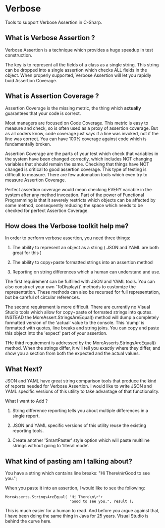 # Verbose
Tools to support Verbose Assertion in C-Sharp.


## What is Verbose Assertion ?

Verbose Assertion is a technique which provides a huge speedup in test construction.

The key is to represent all the fields of a class as a single string.  This string can 
be dropped into a single assertion which checks ALL fields in the object. When properly 
supported, Verbose Assertion will let you rapidly buid Assertion Coverage.


## What is Assertion Coverage ?

Assertion Coverage is the missing metric, the thing which **actually** guarantees that your 
code is correct.  

Most managers are focused on Code Coverage.  This metric is easy to measure and check,
so is often used as a proxy of assertion coverage.  But as all coders know, code coverage 
just says if a line was invoked, not if the line was correct.  You can have 100% coverage 
against code which is fundamentally broken.

Assertion Coverage are the parts of your test which check that variables in the system 
have been changed correctly, which includes NOT changing variables that should remain 
the same.  Checking that things have NOT changed is critical to good assertion 
coverage.  This type of testing is difficult to measure. There are few automation tools 
which even try to measure Assertion Coverage.  

Perfect assertion coverage would mean checking EVERY variable in the system after 
any method invocation.  Part of the power of Functional Programming is that it severely 
restricts which objects can be affected by some method, consequently reducing the space 
which needs to be checked for perfect Assertion Coverage.


## How does the Verbose toolkit help me?

In order to perform verbose assertion, you need three things:

1. The ability to represent an object as a string ( JSON and YAML are both great for this )

1. The ability to copy+paste formatted strings into an assertion method

1. Reporting on string differences which a human can understand and use.


The first requirement can be fulfilled with JSON and YAML tools.  You can also construct 
your own 'ToDisplay()' methods to customize the representation.  These methods can also 
be recursed for full representation, but be careful of circular references.

The second requirement is more difficult.  There are currently no Visual Studio tools which 
allow for copy+paste of formated strings into quotes.  INSTEAD the MoreAssert.StringsAreEqual() 
method will dump a completely formatted version of the 'actual' value to the console. This 
'dump' is formatted with quotes, line breaks and string joins.  You can copy and 
paste this object into the 'expect' part of your assertion.

THe third requirement is addressed by the MoreAsserts.StringsAreEqual() method.  When the 
strings differ, it will tell you exactly where they differ, and show you a section from both 
the expected and the actual values.


## What Next?

JSON and YAML have great string comparison tools that produce the kind of reports 
needed for Verbose Assertion.  I would like to write JSON and YAML specific 
versions of this utility to take advantage of that functionality.

What I want to Add ?

1. String difference reporting tells you about multiple differences in a single report.

1. JSON and YAML specific versions of this utility reuse the existing reporting tools.

1. Create another 'SmartPaster' style option which will paste multiline strings without going to 'literal mode'.


## What kind of pasting am I talking about?

You have a string which contains line breaks:  "Hi There\n\rGood to see you.";

When you paste it into an assertion, I would like to see the following:

    MoreAsserts.StringsAreEqual( "Hi There\n\r"+
                                 "Good to see you.", result );


This is much easier for a human to read.  And before you argue against that, I have been 
doing the same thing in Java for 25 years.  Visual Studio is behind the curve here.
